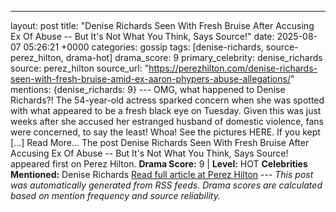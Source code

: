 ---
layout: post
title: "Denise Richards Seen With Fresh Bruise After Accusing Ex Of Abuse -- But It's Not What You Think, Says Source!"
date: 2025-08-07 05:26:21 +0000
categories: gossip
tags: [denise-richards, source-perez_hilton, drama-hot]
drama_score: 9
primary_celebrity: denise_richards
source: perez_hilton
source_url: "https://perezhilton.com/denise-richards-seen-with-fresh-bruise-amid-ex-aaron-phypers-abuse-allegations/"
mentions: {denise_richards: 9} --- OMG, what happened to Denise Richards?! The 54-year-old actress sparked concern when she was spotted with what appeared to be a fresh black eye on Tuesday. Given this was just weeks after she accused her estranged husband of domestic violence, fans were concerned, to say the least! Whoa! See the pictures HERE. If you kept [...] Read More... The post Denise Richards Seen With Fresh Bruise After Accusing Ex Of Abuse -- But It's Not What You Think, Says Source! appeared first on Perez Hilton. **Drama Score:** 9 | **Level:** HOT **Celebrities Mentioned:** Denise Richards [Read full article at Perez Hilton](https://perezhilton.com/denise-richards-seen-with-fresh-bruise-amid-ex-aaron-phypers-abuse-allegations/) --- *This post was automatically generated from RSS feeds. Drama scores are calculated based on mention frequency and source reliability.*